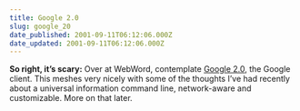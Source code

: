 ```yaml
---
title: Google 2.0
slug: google_20
date_published: 2001-09-11T06:12:06.000Z
date_updated: 2001-09-11T06:12:06.000Z
---
```


**So right, it’s scary:** Over at WebWord, contemplate [Google 2.0](http://webword.com/moving/googleclient.html), the Google client. This meshes very nicely with some of the thoughts I’ve had recently about a universal information command line, network-aware and customizable. More on that later.
